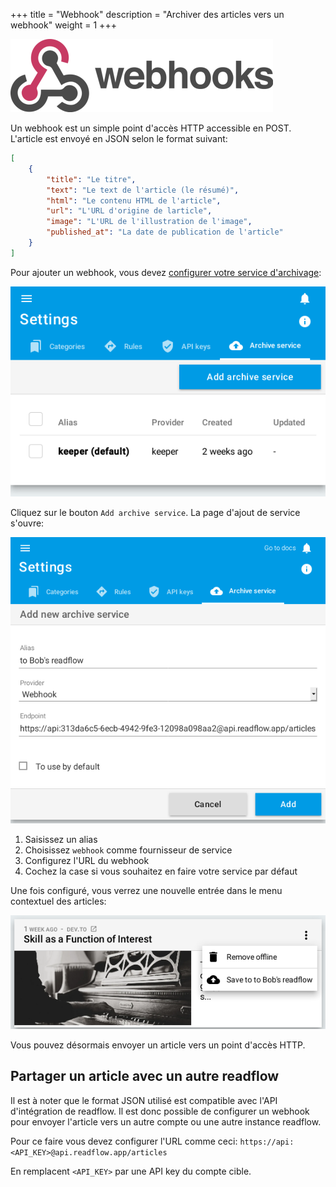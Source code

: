 +++
title = "Webhook"
description = "Archiver des articles vers un webhook"
weight = 1
+++

![](images/webhook.png)

Un webhook est un simple point d'accès HTTP accessible en POST.
L'article est envoyé en JSON selon le format suivant:

```json
[
    {
        "title": "Le titre",
        "text": "Le text de l'article (le résumé)",
        "html": "Le contenu HTML de l'article",
        "url": "L'URL d'origine de larticle",
        "image": "L'URL de l'illustration de l'image",
        "published_at": "La date de publication de l'article"
    }
]
```

Pour ajouter un webhook, vous devez [configurer votre service d'archivage](https://readflow.app/settings/archive-services):

![](images/archive-services.png)

Cliquez sur le bouton `Add archive service`. La page d'ajout de service s'ouvre:

![](images/new-archive-service.png)

1. Saisissez un alias
1. Choisissez `webhook` comme fournisseur de service
1. Configurez l'URL du webhook
1. Cochez la case si vous souhaitez en faire votre service par défaut

Une fois configuré, vous verrez une nouvelle entrée dans le menu contextuel des articles:

![](images/save-to-webhook.png)

Vous pouvez désormais envoyer un article vers un point d'accès HTTP.

## Partager un article avec un autre readflow

Il est à noter que le format JSON utilisé est compatible avec l'API d'intégration de readflow.
Il est donc possible de configurer un webhook pour envoyer l'article vers un autre compte ou une autre instance readflow.

Pour ce faire vous devez configurer l'URL comme ceci: `https://api:<API_KEY>@api.readflow.app/articles`

En remplacent `<API_KEY>` par une API key du compte cible.
